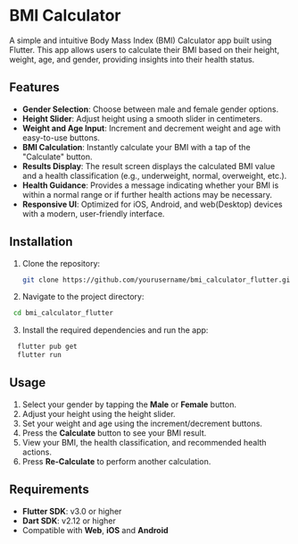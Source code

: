 # BMI Calculator

A simple and intuitive Body Mass Index (BMI) Calculator app built using Flutter. This app allows users to calculate their BMI based on their height, weight, age, and gender, providing insights into their health status.

## Features

- **Gender Selection**: Choose between male and female gender options.
- **Height Slider**: Adjust height using a smooth slider in centimeters.
- **Weight and Age Input**: Increment and decrement weight and age with easy-to-use buttons.
- **BMI Calculation**: Instantly calculate your BMI with a tap of the "Calculate" button.
- **Results Display**: The result screen displays the calculated BMI value and a health classification (e.g., underweight, normal, overweight, etc.).
- **Health Guidance**: Provides a message indicating whether your BMI is within a normal range or if further health actions may be necessary.
- **Responsive UI**: Optimized for iOS, Android, and web(Desktop) devices with a modern, user-friendly interface.

## Installation

1. Clone the repository:

   ```bash
   git clone https://github.com/yourusername/bmi_calculator_flutter.git```
   
2. Navigate to the project directory:
  ```bash
   cd bmi_calculator_flutter
  ```
3. Install the required dependencies and run the app:
  ```bash
    flutter pub get
    flutter run
  ```

## Usage

1. Select your gender by tapping the **Male** or **Female** button.
2. Adjust your height using the height slider.
3. Set your weight and age using the increment/decrement buttons.
4. Press the **Calculate** button to see your BMI result.
5. View your BMI, the health classification, and recommended health actions.
6. Press **Re-Calculate** to perform another calculation.

## Requirements

- **Flutter SDK**: v3.0 or higher
- **Dart SDK**: v2.12 or higher
- Compatible with **Web**, **iOS** and **Android** 

